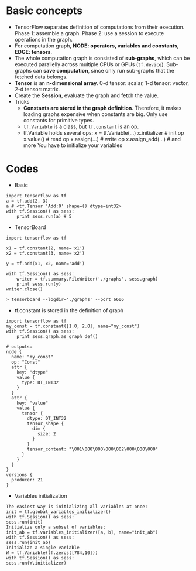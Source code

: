# Basic concepts
- TensorFlow separates definition of computations from their execution. Phase 1: assemble a graph. Phase 2: use a session to execute operations in the graph.
- For computation graph, **NODE: operators, variables and constants, EDGE: tensors**.
- The whole computation graph is consisted of **sub-graphs**, which can be executed parallelly across multiple CPUs or GPUs (`tf.device`).
Sub-graphs can **save computation**, since only run sub-graphs that the fetched data belongs.
- **Tensor** is an **n-dimensional array**. 0-d tensor: scalar, 1-d tensor: vector, 2-d tensor: matrix.
- Create the **Session**, evaluate the graph and fetch the value.
- Tricks
  - **Constants are stored in the graph definition**. Therefore, it makes loading graphs expensive when constants are big. Only use constants for primitive types.
  - `tf.Variable` is a class, but `tf.constant` is an op.
  - tf.Variable holds several ops:
x = tf.Variable(...)
x.initializer # init op
x.value() # read op
x.assign(...) # write op
x.assign_add(...) # and more
You have to initialize your variables


# Codes
- Basic
```
import tensorflow as tf
a = tf.add(2, 3)
a # <tf.Tensor 'Add:0' shape=() dtype=int32>
with tf.Session() as sess:
    print sess.run(a) # 5
```
- TensorBoard
```
import tensorflow as tf

x1 = tf.constant(2, name='x1')
x2 = tf.constant(3, name='x2')

y = tf.add(x1, x2, name='add')

with tf.Session() as sess:
    writer = tf.summary.FileWriter('./graphs', sess.graph)
    print sess.run(y)
writer.close()

> tensorboard --logdir='./graphs' --port 6606
```

- tf.constant is stored in the definition of graph
```
import tensorflow as tf
my_const = tf.constant([1.0, 2.0], name="my_const")
with tf.Session() as sess:
    print sess.graph.as_graph_def()

# outputs:
node {
  name: "my_const"
  op: "Const"
  attr {
    key: "dtype"
    value {
      type: DT_INT32
    }
  }
  attr {
    key: "value"
    value {
      tensor {
        dtype: DT_INT32
        tensor_shape {
          dim {
            size: 2
          }
        }
        tensor_content: "\001\000\000\000\002\000\000\000"
      }
    }
  }
}
versions {
  producer: 21
}

```
- Variables initialization
```
The easiest way is initializing all variables at once:
init = tf.global_variables_initializer()
with tf.Session() as sess:
sess.run(init)
Initialize only a subset of variables:
init_ab = tf.variables_initializer([a, b], name="init_ab")
with tf.Session() as sess:
sess.run(init_ab)
Initialize a single variable
W = tf.Variable(tf.zeros([784,10]))
with tf.Session() as sess:
sess.run(W.initializer)

```
